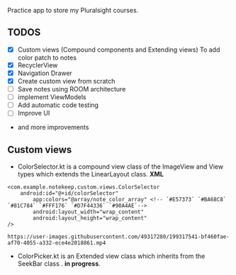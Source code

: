 Practice app to store my Pluralsight courses.

## TODOS
- [x] Custom views (Compound components and Extending views) To
	add color patch to notes
- [x] RecyclerView
- [x] Navigation Drawer
- [x] Create custom view from scratch
- [ ] Save notes using ROOM architecture
- [ ] implement ViewModels
- [ ] Add automatic code testing
- [ ] Improve UI
- and more improvements

## Custom views
- ColorSelector.kt is a compound view class of the ImageView and View
	types which extends the LinearLayout class.
**XML**
```
<com.example.notekeep.custom.views.ColorSelector
	android:id="@+id/colorSelector"
        app:colors="@array/note_color_array" <!-- `#E57373` `#BA68C8` `#81C784` `#FFF176` `#D7F44336` `#90A4AE`-->
        android:layout_width="wrap_content"
        android:layout_height="wrap_content"
/>
```
	https://user-images.githubusercontent.com/49317280/199317541-bf460fae-af70-4055-a332-ece4e2018861.mp4


- ColorPicker.kt is an Extended view class which inherits from the SeekBar class
	. **in progress**.

